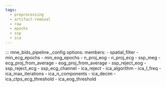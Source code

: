 ```yaml
---
tags:
  - preprocessing
  - artifact-removal
  - raw
  - epochs
  - ssp
  - ica
---
```


::: mne_bids_pipeline._config
    options:
      members:
        - spatial_filter
        - min_ecg_epochs
        - min_eog_epochs
        - n_proj_eog
        - n_proj_ecg
        - ssp_meg
        - ecg_proj_from_average
        - eog_proj_from_average
        - ssp_reject_eog
        - ssp_reject_ecg
        - ssp_ecg_channel
        - ica_reject
        - ica_algorithm
        - ica_l_freq
        - ica_max_iterations
        - ica_n_components
        - ica_decim
        - ica_ctps_ecg_threshold
        - ica_eog_threshold
